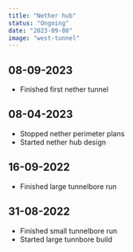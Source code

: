 ```yaml
---
title: "Nether hub"
status: "Ongoing"
date: "2023-09-08"
image: "west-tunnel"
---
```


## 08-09-2023
- Finished first nether tunnel

## 08-04-2023
- Stopped nether perimeter plans
- Started nether hub design

## 16-09-2022
- Finished large tunnelbore run

## 31-08-2022
- Finished small tunnelbore run
- Started large tunnbore build
